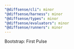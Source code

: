 ```yaml
---
"@diffsense/cli": minor
"@diffsense/harness": minor
"@diffsense/types": minor
"@diffsense/evaluators": minor
"@diffsense/runners": minor
---
```


Bootstrap: First Pulse
